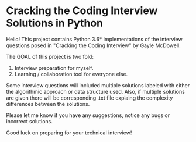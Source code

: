# Cracking the Coding Interview Solutions in Python

Hello! This project contains Python 3.6* implementations of the interview questions posed in "Cracking the Coding Interview" by Gayle McDowell. 

The GOAL of this project is two fold:

1) Interview preparation for myself. 
2) Learning / collaboration tool for everyone else.

Some interview questions will included multiple solutions labeled with either the algorithmic approach or data structure used. Also, if multiple solutions are given there will be corresponding .txt file explaing the complexity differences between the solutions. 

Please let me know if you have any suggestions, notice any bugs or incorrect solutions. 

Good luck on preparing for your technical interview!
